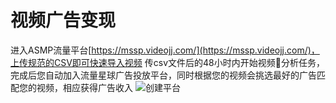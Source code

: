 # 视频广告变现
进入ASMP流量平台[https://mssp.videojj.com/](https://mssp.videojj.com/)，上传规范的CSV即可快速导入视频
传csv文件后的48小时内开始视频分析任务，完成后您自动加入流量星球广告投放平台，同时根据您的视频会挑选最好的广告匹配您的视频，相应获得广告收入
![创建平台](https://static.videojj.com/dev/Image/asmp.png)
